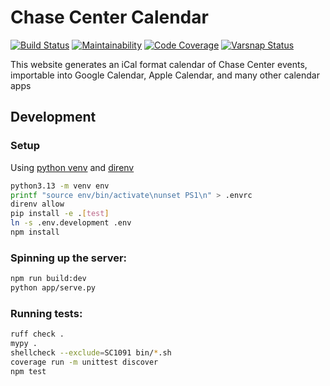 # Chase Center Calendar

[![Build Status](https://drone.albertyw.com/api/badges/albertyw/chase-center-calendar/status.svg)](https://drone.albertyw.com/albertyw/chase-center-calendar)
[![Maintainability](https://qlty.sh/gh/albertyw/projects/chase-center-calendar/maintainability.svg)](https://qlty.sh/gh/albertyw/projects/chase-center-calendar)
[![Code Coverage](https://qlty.sh/gh/albertyw/projects/chase-center-calendar/coverage.svg)](https://qlty.sh/gh/albertyw/projects/chase-center-calendar)
[![Varsnap Status](https://www.varsnap.com/project/e671c842-e385-4ce0-a321-7d8659906c68/varsnap_badge.svg)](https://www.varsnap.com/project/e671c842-e385-4ce0-a321-7d8659906c68/)

This website generates an iCal format calendar of Chase Center events, importable into
Google Calendar, Apple Calendar, and many other calendar apps

Development
-----------

### Setup
Using [python venv](https://docs.python.org/3/library/venv.html) and
[direnv](https://github.com/direnv/direnv)

```bash
python3.13 -m venv env
printf "source env/bin/activate\nunset PS1\n" > .envrc
direnv allow
pip install -e .[test]
ln -s .env.development .env
npm install
```

### Spinning up the server:

```bash
npm run build:dev
python app/serve.py
```

### Running tests:

```bash
ruff check .
mypy .
shellcheck --exclude=SC1091 bin/*.sh
coverage run -m unittest discover
npm test
```
